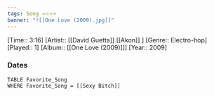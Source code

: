 ```yaml
---
tags: Song ⭐⭐⭐⭐ 
banner: "![[One Love (2009).jpg]]"
---
```

[Time:: 3:16]
[Artist:: [[David Guetta]] [[Akon]] ]
[Genre:: Electro-hop]
[Played:: 1]
[Album:: [[One Love (2009)]]]
[Year:: 2009]
### Dates
````dataview
TABLE Favorite_Song
WHERE Favorite_Song = [[Sexy Bitch]]
````